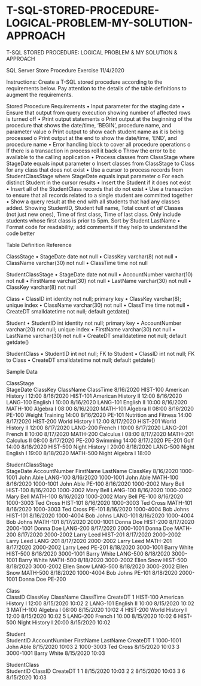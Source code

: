 # T-SQL-STORED-PROCEDURE-LOGICAL-PROBLEM-MY-SOLUTION-APPROACH
T-SQL STORED PROCEDURE: LOGICAL PROBLEM &amp; MY SOLUTION &amp; APPROACH


SQL Server Store Procedure Exercise
11/4/2020

Instructions:
Create a T-SQL stored procedure according to the requirements below.  Pay attention to the details of the table definitions to augment the requirements.

Stored Procedure Requirements
•	Input parameter for the staging date
•	Ensure that output from query execution showing number of affected rows is turned off
•	Print output statements
o	Print output at the beginning of the procedure that shows the date/time, ‘BEGIN’, procedure name, and parameter value
o	Print output to show each student name as it is being processed
o	Print output at the end to show the date/time, ‘END’, and procedure name
•	Error handling block to cover all procedure operations
o	If there is a transaction in process roll it back
o	Throw the error to be available to the calling application
•	Process classes from ClassStage where StageDate equals input parameter
o	Insert classes from ClassStage to Class for any class that does not exist
•	Use a cursor to process records from StudentClassStage where StageDate equals input parameter
o	For each distinct Student in the cursor results
•	Insert the Student if it does not exist
•	Insert all of the StudentClass records that do not exist
•	Use a transaction to ensure that all records related to a single student are committed together
•	Show a query result at the end with all students that had any classes added. Showing StudentID, Student full name, Total count of *all* Classes (not just new ones), Time of first class, Time of last class. Only include students whose first class is prior to 5pm. Sort by Student LastName
•	Format code for readability; add comments if they help to understand the code better

Table Definition Reference
 
ClassStage
•	StageDate date not null
•	ClassKey varchar(8) not null
•	ClassName varchar(30) not null
•	ClassTime time not null
 
StudentClassStage
•	StageDate date not null
•	AccountNumber varchar(10) not null
•	FirstName varchar(30) not null
•	LastName varchar(30) not null
•	ClassKey varchar(8) not null
 
Class
•	ClassID int identity not null; primary key
•	ClassKey varchar(8); unique index
•	ClassName varchar(30) not null
•	ClassTime time not null
•	CreateDT smalldatetime not null; default getdate()
 
Student
•	StudentID int identity not null; primary key
•	AccountNumber varchar(20) not null; unique index
•	FirstName varchar(30) not null
•	LastName varchar(30) not null
•	CreateDT smalldatetime not null; default getdate()
 
StudentClass
•	StudentID int not null; FK to Student
•	ClassID int not null; FK to Class
•	CreateDT smalldatetime not null; default getdate()
 
Sample Data

ClassStage	 	 	 
StageDate	ClassKey	ClassName	ClassTime
8/16/2020	HIST-100	American History I	12:00
8/16/2020	HIST-101	American History II	12:00
8/16/2020	LANG-100	English I	10:00
8/16/2020	LANG-101	English II	10:00
8/16/2020	MATH-100	Algebra I	08:00
8/16/2020	MATH-101	Algebra II	08:00
8/16/2020	PE-100	Weight Training	14:00
8/16/2020	PE-101	Nutrition and Fitness	14:00
8/17/2020	HIST-200	World History I	12:00
8/17/2020	HIST-201	World History II	12:00
8/17/2020	LANG-200	French I	10:00
8/17/2020	LANG-201	French II	10:00
8/17/2020	MATH-200	Calculus I	08:00
8/17/2020	MATH-201	Calculus II	08:00
8/17/2020	PE-200	Swimming	14:00
8/17/2020	PE-201	Golf	14:00
8/18/2020	HIST-500	Night History I	20:00
8/18/2020	LANG-500	Night English I	19:00
8/18/2020	MATH-500	Night Algebra I	18:00


StudentClassStage	 	 	 	 
StageDate	AccountNumber	FirstName	LastName	ClassKey
8/16/2020	1000-1001	John	Able	LANG-100
8/16/2020	1000-1001	John	Able	MATH-100
8/16/2020	1000-1001	John	Able	PE-100
8/16/2020	1000-2002	Mary	Bell	HIST-100
8/16/2020	1000-2002	Mary	Bell	LANG-100
8/16/2020	1000-2002	Mary	Bell	MATH-100
8/16/2020	1000-2002	Mary	Bell	PE-100
8/16/2020	1000-3003	Ted	Cross	HIST-101
8/16/2020	1000-3003	Ted	Cross	MATH-101
8/16/2020	1000-3003	Ted	Cross	PE-101
8/16/2020	1000-4004	Bob	Johns	HIST-101
8/16/2020	1000-4004	Bob	Johns	LANG-101
8/16/2020	1000-4004	Bob	Johns	MATH-101
8/17/2020	2000-1001	Donna	Doe	HIST-200
8/17/2020	2000-1001	Donna	Doe	LANG-200
8/17/2020	2000-1001	Donna	Doe	MATH-200
8/17/2020	2000-2002	Larry	Leed	HIST-201
8/17/2020	2000-2002	Larry	Leed	LANG-201
8/17/2020	2000-2002	Larry	Leed	MATH-201
8/17/2020	2000-2002	Larry	Leed	PE-201
8/18/2020	3000-1001	Barry	White	HIST-500
8/18/2020	3000-1001	Barry	White	LANG-500
8/18/2020	3000-1001	Barry	White	MATH-500
8/18/2020	3000-2002	Ellen	Snow	HIST-500
8/18/2020	3000-2002	Ellen	Snow	LANG-500
8/18/2020	3000-2002	Ellen	Snow	MATH-500
8/18/2020	1000-4004	Bob	Johns	PE-101
8/18/2020	2000-1001	Donna	Doe	PE-200


Class	 	 	 	 
ClassID	ClassKey	ClassName	ClassTime	CreateDT
1	HIST-100	American History I	12:00	8/15/2020 10:02
2	LANG-101	English II	10:00	8/15/2020 10:02
3	MATH-100	Algebra I	08:00	8/15/2020 10:02
4	HIST-200	World History I	12:00	8/15/2020 10:02
5	LANG-200	French I	10:00	8/15/2020 10:02
6	HIST-500	Night History I	20:00	8/15/2020 10:02


Student	 	 	 	 
StudentID	AccountNumber	FirstName	LastName	CreateDT
1	1000-1001	John	Able	8/15/2020 10:03
2	1000-3003	Ted	Cross	8/15/2020 10:03
3	3000-1001	Barry	White	8/15/2020 10:03


StudentClass	 	 
StudentID	ClassID	CreateDT
1	1	8/15/2020 10:03
2	2	8/15/2020 10:03
3	6	8/15/2020 10:03

